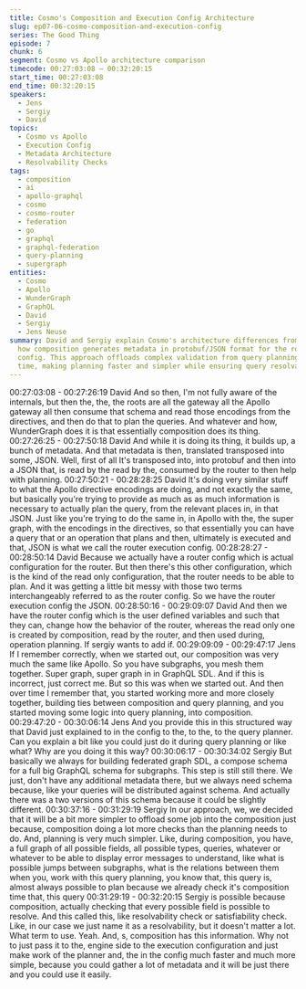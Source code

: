 ```yaml
---
title: Cosmo's Composition and Execution Config Architecture
slug: ep07-06-cosmo-composition-and-execution-config
series: The Good Thing
episode: 7
chunk: 6
segment: Cosmo vs Apollo architecture comparison
timecode: 00:27:03:08 – 00:32:20:15
start_time: 00:27:03:08
end_time: 00:32:20:15
speakers:
  - Jens
  - Sergiy
  - David
topics:
  - Cosmo vs Apollo
  - Execution Config
  - Metadata Architecture
  - Resolvability Checks
tags:
  - composition
  - ai
  - apollo-graphql
  - cosmo
  - cosmo-router
  - federation
  - go
  - graphql
  - graphql-federation
  - query-planning
  - supergraph
entities:
  - Cosmo
  - Apollo
  - WunderGraph
  - GraphQL
  - David
  - Sergiy
  - Jens Neuse
summary: David and Sergiy explain Cosmo's architecture differences from Apollo, particularly
  how composition generates metadata in protobuf/JSON format for the router execution
  config. This approach offloads complex validation from query planning to composition
  time, making planning faster and simpler while ensuring query resolvability.
---
```


00:27:03:08 - 00:27:26:19
David
And so then, I'm not fully aware of the internals, but then the, the, the roots are all the gateway
all the Apollo gateway all then consume that schema and read those encodings from the
directives, and then do that to plan the queries. And whatever and how, WunderGraph does it is
that essentially composition does its thing.
00:27:26:25 - 00:27:50:18
David
And while it is doing its thing, it builds up, a bunch of metadata. And that metadata is then,
translated transposed into some, JSON. Well, first of all It's transposed into, into protobuf and
then into a JSON that, is read by the read by the, consumed by the router to then help with
planning.
00:27:50:21 - 00:28:28:25
David
It's doing very similar stuff to what the Apollo directive encodings are doing, and not exactly the
same, but basically you're trying to provide as much as as much information is necessary to
actually plan the query, from the relevant places in, in that JSON. Just like you're trying to do the
same in, in Apollo with the, the super graph, with the encodings in the directives, so that
essentially you can have a query that or an operation that plans and then, ultimately is executed
and that, JSON is what we call the router execution config.
00:28:28:27 - 00:28:50:14
David
Because we actually have a router config which is actual configuration for the router. But then
there's this other configuration, which is the kind of the read only configuration, that the router
needs to be able to plan. And it was getting a little bit messy with those two terms
interchangeably referred to as the router config. So we have the router execution config the
JSON.
00:28:50:16 - 00:29:09:07
David
And then we have the router config which is the user defined variables and such that they can,
change how the behavior of the router, whereas the read only one is created by composition,
read by the router, and then used during, operation planning. If sergiy wants to add if.
00:29:09:09 - 00:29:47:17
Jens
If I remember correctly, when we started out, our composition was very much the same like
Apollo. So you have subgraphs, you mesh them together. Super graph, super graph in in
GraphQL SDL. And if this is incorrect, just correct me. But so this was when we started out. And
then over time I remember that, you started working more and more closely together, building
ties between composition and query planning, and you started moving some logic into query
planning, into composition.
00:29:47:20 - 00:30:06:14
Jens
And you provide this in this structured way that David just explained to in the config to the, to
the, to the query planner. Can you explain a bit like you could just do it during query planning or
like what? Why are you doing it this way?
00:30:06:17 - 00:30:34:02
Sergiy
But basically we always for building federated graph SDL, a compose schema for a full big
GraphQL schema for subgraphs. This step is still still there. We just, don't have any additional
metadata there, but we always need schema because, like your queries will be distributed
against schema. And actually there was a two versions of this schema because it could be
slightly different.
00:30:37:16 - 00:31:29:19
Sergiy
In our approach, we, we decided that it will be a bit more simpler to offload some job into the
composition just because, composition doing a lot more checks than the planning needs to do.
And, planning is very much simpler. Like, during composition, you have, a full graph of all
possible fields, all possible types, queries, whatever or whatever to be able to display error
messages to understand, like what is possible jumps between subgraphs, what is the relations
between them when you, work with this query planning, you know that, this query is, almost
always possible to plan because we already check it's composition time that, this query
00:31:29:19 - 00:32:20:15
Sergiy
is possible because composition, actually checking that every possible field is possible to
resolve. And this called this, like resolvability check or satisfiability check. Like, in our case we
just name it as a resolvability, but it doesn't matter a lot. What term to use. Yeah. And, s,
composition has this information. Why not to just pass it to the, engine side to the execution
configuration and just make work of the planner and, the in the config much faster and much
more simple, because you could gather a lot of metadata and it will be just there and you could
use it easily.